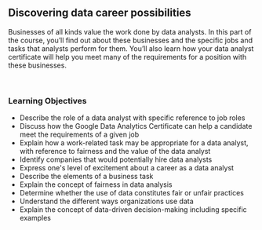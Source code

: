 ## Discovering data career possibilities

Businesses of all kinds value the work done by data analysts. In this part of the course, you’ll find out about these businesses and the specific jobs and tasks that analysts perform for them. You’ll also learn how your data analyst certificate will help you meet many of the requirements for a position with these businesses.

&nbsp;

### Learning Objectives

* Describe the role of a data analyst with specific reference to job roles
* Discuss how the Google Data Analytics Certificate can help a candidate meet the requirements of a given job
* Explain how a work-related task may be appropriate for a data analyst, with reference to fairness and the value of the data analyst
* Identify companies that would potentially hire data analysts
* Express one's level of excitement about a career as a data analyst
* Describe the elements of a business task
* Explain the concept of fairness in data analysis
* Determine whether the use of data constitutes fair or unfair practices
* Understand the different ways organizations use data
* Explain the concept of data-driven decision-making including specific examples